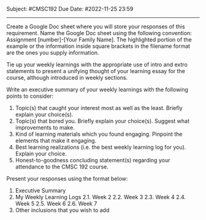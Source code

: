 Subject: #CMSC192 
Due Date: #2022-11-25  23:59

---
Create a Google Doc sheet where you will store your responses of this requirement. Name the Google Doc sheet using the following convention: Assignment \[number\]-\[Your Family Name\]. The highlighted portion of the example or the information inside square brackets in the filename format are the ones you supply information.

Tie up your weekly learnings with the appropriate use of intro and extro statements to present a unifying thought of your learning essay for the course, although introduced in weekly sections.

Write an executive summary of your weekly learnings with the following points to consider:
1. Topic(s) that caught your interest most as well as the least. Briefly explain your choice(s).
2. Topic(s) that bored you. Briefly explain your choice(s). Suggest what improvements to make.
3. Kind of learning materials which you found engaging. Pinpoint the elements that make it engaging.
4. Best learning realizations (i.e. the best weekly learning log for you). Explain your choice.
5. Honest-to-goodness concluding statement(s) regarding your attendance to the CMSC 192 course.

Present your responses using the format below:
1. Executive Summary
2. My Weekly Learning Logs
	2.1. Week 2
	2.2. Week 3
	2.3. Week 4
	2.4. Week 5
	2.5. Week 6
	2.6. Week 7
3. Other inclusions that you wish to add